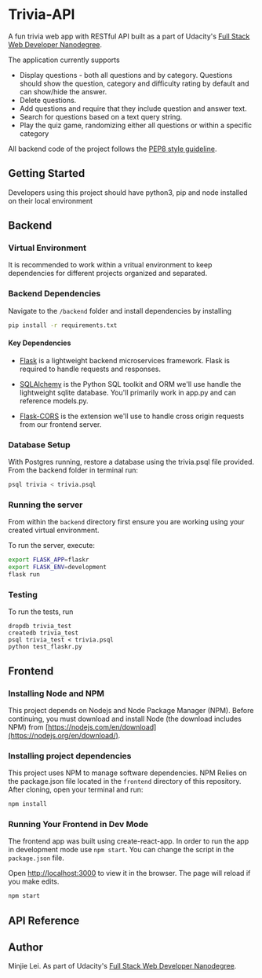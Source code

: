 # Trivia-API
A fun trivia web app with RESTful API built as a part of Udacity's [Full Stack Web Developer Nanodegree](https://www.udacity.com/course/full-stack-web-developer-nanodegree--nd0044).

The application currently supports
* Display questions - both all questions and by category. Questions should show the question, category and difficulty rating by default and can show/hide the answer.
* Delete questions.
* Add questions and require that they include question and answer text.
* Search for questions based on a text query string.
* Play the quiz game, randomizing either all questions or within a specific category

All backend code of the project follows the [PEP8 style guideline](https://www.python.org/dev/peps/pep-0008/).

## Getting Started

Developers using this project should have python3, pip and node installed on their local environment

## Backend

### Virtual Environment 

It is recommended to work within a vritual environment to keep dependencies for different projects organized and separated.

### Backend Dependencies

Navigate to the `/backend` folder and install dependencies by installing
```bash
pip install -r requirements.txt
```

#### Key Dependencies

- [Flask](http://flask.pocoo.org/)  is a lightweight backend microservices framework. Flask is required to handle requests and responses.

- [SQLAlchemy](https://www.sqlalchemy.org/) is the Python SQL toolkit and ORM we'll use handle the lightweight sqlite database. You'll primarily work in app.py and can reference models.py. 

- [Flask-CORS](https://flask-cors.readthedocs.io/en/latest/#) is the extension we'll use to handle cross origin requests from our frontend server. 

### Database Setup
With Postgres running, restore a database using the trivia.psql file provided. From the backend folder in terminal run:
```bash
psql trivia < trivia.psql
```

### Running the server

From within the `backend` directory first ensure you are working using your created virtual environment.

To run the server, execute:

```bash
export FLASK_APP=flaskr
export FLASK_ENV=development
flask run
```

### Testing
To run the tests, run
```
dropdb trivia_test
createdb trivia_test
psql trivia_test < trivia.psql
python test_flaskr.py
```

## Frontend
### Installing Node and NPM

This project depends on Nodejs and Node Package Manager (NPM). Before continuing, you must download and install Node (the download includes NPM) from [https://nodejs.com/en/download](https://nodejs.org/en/download/).

### Installing project dependencies

This project uses NPM to manage software dependencies. NPM Relies on the package.json file located in the `frontend` directory of this repository. After cloning, open your terminal and run:

```bash
npm install
```

### Running Your Frontend in Dev Mode

The frontend app was built using create-react-app. In order to run the app in development mode use ```npm start```. You can change the script in the ```package.json``` file. 

Open [http://localhost:3000](http://localhost:3000) to view it in the browser. The page will reload if you make edits.<br>

```bash
npm start
```

## API Reference

## Author
Minjie Lei. As part of Udacity's [Full Stack Web Developer Nanodegree](https://www.udacity.com/course/full-stack-web-developer-nanodegree--nd0044).
